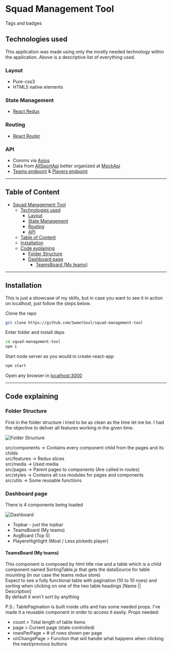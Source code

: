 # Squad Management Tool

Tags and badges

## Technologies used

This application was made using only the mostly needed technology within the application. Above is a descriptive list of everything used.

### Layout

- Pure-css3
- HTML5 native elements

### State Management

- [React Redux](https://react-redux.js.org/)

### Routing

- [React Router](https://reactrouter.com/web/guides/quick-start)

### API

- Comms via [Axios](https://github.com/axios/axios)
- Data from [AllSportApi](https://allsportsapi.com/) better organized at [MockApi](https://mockapi.io)
- [Teams endpoint](https://6040127af3abf00017785815.mockapi.io/api/v3/teams) & [Players endpoint](https://6040127af3abf00017785815.mockapi.io/api/v3/players)

----

## Table of Content

- [Squad Management Tool](#squad-management-tool)
  - [Technologies used](#technologies-used)
    - [Layout](#layout)
    - [State Management](#state-management)
    - [Routing](#routing)
    - [API](#api)
  - [Table of Content](#table-of-content)
  - [Installation](#installation)
  - [Code explaining](#code-explaining)
    - [Folder Structure](#folder-structure)
    - [Dashboard page](#dashboard-page)
      - [TeamsBoard (My teams)](#teamsboard-my-teams)

----

## Installation

This is just a showcase of my skills, but in case you want to see it in action on localhost, just follow the steps below.

Clone the repo

```bash
git clone https://github.com/SweetSoul/squad-management-tool
```

Enter folder and install deps

```bash
cd squad-management-tool 
npm i
```

Start node server as you would in create-react-app

```bash
npm start
```

Open any browser in [localhost:3000](http://localhost:3000)

----

## Code explaining

### Folder Structure

First in the folder structure i tried to be as clean as the time let me be. I had the objective to deliver all features working in the given time.

![Folder Structure](https://sweetsoul.sirv.com/Images/venturus/Screenshot_1.png)

src/components -> Contains every component child from the pages and its childs  
src/features -> Redux slices  
src/media -> Used media  
src/pages -> Parent pages to components (Are called in routes)  
src/styles -> Contains all css modules for pages and components  
src/utils -> Some reusable functions  

### Dashboard page

There is 4 components being loaded

![Dashboard](https://sweetsoul.sirv.com/Images/venturus/dashboard.png)

- Topbar - just the topbar
- TeamsBoard (My teams)
- AvgBoard (Top 5)
- PlayersHighlight (Most / Less pickeds player)
  
#### TeamsBoard (My teams)  

This component is composed by html title row and a table which is a child component named SortingTable.js that gets the dataSource for table mounting (in our case the teams redux store)  
Expect to see a fully functional table with pagination (10 to 10 rows) and sorting when clicking on one of the two table headings [Name || Description]  
By default it won't sort by anything  
  
P.S.: TablePagination is built inside utils and has some needed props. I've made it a reusable component in order to access it easily. Props needed:

- count > Total length of table items
- page > Current page (state controlled)
- rowsPerPage > # of rows shown per page
- onChangePage > Function that will handle what happens when clicking the next/previous buttons